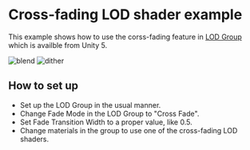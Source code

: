 Cross-fading LOD shader example
===============================

This example shows how to use the corss-fading feature in
[LOD Group](http://docs.unity3d.com/Manual/class-LODGroup.html)
which is availble from Unity 5.

![blend](https://38.media.tumblr.com/b11530c8fd4b8128974e0136c93538b6/tumblr_nqsju04NOo1qio469o1_400.gif)
![dither](https://38.media.tumblr.com/71ed4fe604bb37ac3b7b9a0ccda9c4ad/tumblr_nqsju04NOo1qio469o2_400.gif)

How to set up
-------------

- Set up the LOD Group in the usual manner.
- Change Fade Mode in the LOD Group to "Cross Fade".
- Set Fade Transition Width to a proper value, like 0.5.
- Change materials in the group to use one of the cross-fading LOD shaders.
